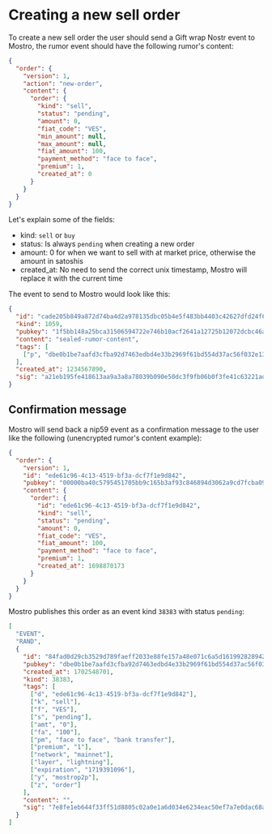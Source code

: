 # Creating a new sell order

To create a new sell order the user should send a Gift wrap Nostr event to Mostro, the rumor event should have the following rumor's content:

```json
{
  "order": {
    "version": 1,
    "action": "new-order",
    "content": {
      "order": {
        "kind": "sell",
        "status": "pending",
        "amount": 0,
        "fiat_code": "VES",
        "min_amount": null,
        "max_amount": null,
        "fiat_amount": 100,
        "payment_method": "face to face",
        "premium": 1,
        "created_at": 0
      }
    }
  }
}
```

Let's explain some of the fields:

- kind: `sell` or `buy`
- status: Is always `pending` when creating a new order
- amount: 0 for when we want to sell with at market price, otherwise the amount in satoshis
- created_at: No need to send the correct unix timestamp, Mostro will replace it with the current time

The event to send to Mostro would look like this:

```json
{
  "id": "cade205b849a872d74ba4d2a978135dbc05b4e5f483bb4403c42627dfd24f67d",
  "kind": 1059,
  "pubkey": "1f5bb148a25bca31506594722e746b10acf2641a12725b12072dcbc46ade544d", // Seller's ephemeral pubkey
  "content": "sealed-rumor-content",
  "tags": [
    ["p", "dbe0b1be7aafd3cfba92d7463edbd4e33b2969f61bd554d37ac56f032e13355a"] // Mostro's pubkey
  ],
  "created_at": 1234567890,
  "sig": "a21eb195fe418613aa9a3a8a78039b090e50dc3f9fb06b0f3fe41c63221adc073a9317a1f28d9db843a43c28d860ba173b70132ca85b0e706f6487d43a57ee82"
}
```

## Confirmation message

Mostro will send back a nip59 event as a confirmation message to the user like the following (unencrypted rumor's content example):

```json
{
  "order": {
    "version": 1,
    "id": "ede61c96-4c13-4519-bf3a-dcf7f1e9d842",
    "pubkey": "00000ba40c5795451705bb9c165b3af93c846894d3062a9cd7fcba090eb3bf78",
    "content": {
      "order": {
        "id": "ede61c96-4c13-4519-bf3a-dcf7f1e9d842",
        "kind": "sell",
        "status": "pending",
        "amount": 0,
        "fiat_code": "VES",
        "fiat_amount": 100,
        "payment_method": "face to face",
        "premium": 1,
        "created_at": 1698870173
      }
    }
  }
}
```

Mostro publishes this order as an event kind `38383` with status `pending`:

```json
[
  "EVENT",
  "RAND",
  {
    "id": "84fad0d29cb3529d789faeff2033e88fe157a48e071c6a5d1619928289420e31",
    "pubkey": "dbe0b1be7aafd3cfba92d7463edbd4e33b2969f61bd554d37ac56f032e13355a",
    "created_at": 1702548701,
    "kind": 38383,
    "tags": [
      ["d", "ede61c96-4c13-4519-bf3a-dcf7f1e9d842"],
      ["k", "sell"],
      ["f", "VES"],
      ["s", "pending"],
      ["amt", "0"],
      ["fa", "100"],
      ["pm", "face to face", "bank transfer"],
      ["premium", "1"],
      ["network", "mainnet"],
      ["layer", "lightning"],
      ["expiration", "1719391096"],
      ["y", "mostrop2p"],
      ["z", "order"]
    ],
    "content": "",
    "sig": "7e8fe1eb644f33ff51d8805c02a0e1a6d034e6234eac50ef7a7e0dac68a0414f7910366204fa8217086f90eddaa37ded71e61f736d1838e37c0b73f6a16c4af2"
  }
]
```
